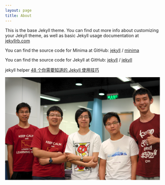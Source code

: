 ```yaml
---
layout: page
title: About
---
```


This is the base Jekyll theme. You can find out more info about customizing your Jekyll theme, as well as basic Jekyll usage documentation at [jekyllrb.com](https://jekyllrb.com/)

You can find the source code for Minima at GitHub:
[jekyll][jekyll-organization] /
[minima](https://github.com/jekyll/minima)

You can find the source code for Jekyll at GitHub:
[jekyll][jekyll-organization] /
[jekyll](https://github.com/jekyll/jekyll)

jekyll helper
[48 个你需要知道的 Jekyll 使用技巧](https://crispgm.com/page/48-tips-for-jekyll-you-should-know.html)


![Liveness Team](imgs/20171026-145947.png)


[jekyll-organization]: https://github.com/jekyll
